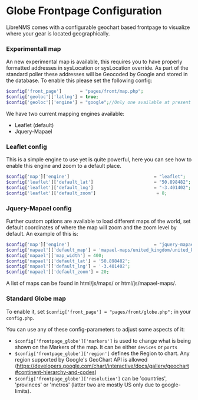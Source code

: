 # Globe Frontpage Configuration

LibreNMS comes with a configurable geochart based frontpage to visualize where your gear is located geographically.

### Experimentall map

An new experimental map is available, this requires you to have properly formatted addresses in sysLocation or sysLocation override. As part of the standard poller these addresses will be Geocoded by Google and stored in the database. To enable this please set the following config:

```php
$config['front_page']       = "pages/front/map.php";
$config['geoloc']['latlng'] = true;
$config['geoloc']['engine'] = "google";//Only one available at present
```

We have two current mapping engines available:

- Leaflet (default)
- Jquery-Mapael


### Leaflet config

This is a simple engine to use yet is quite powerful, here you can see how to enable this engine and zoom to a default place.

```php
$config['map']['engine']                                = "leaflet";
$config['leaflet']['default_lat']                       = "50.898482";
$config['leaflet']['default_lng']                       = "-3.401402";
$config['leaflet']['default_zoom']                       = 8;
```


### Jquery-Mapael config
Further custom options are available to load different maps of the world, set default coordinates of where the map will zoom and the zoom level by default. An example of 
this is:

```php
$config['map']['engine']                                = "jquery-mapael";
$config['mapael']['default_map'] = 'mapael-maps/united_kingdom/united_kingdom.js';
$config['mapael']['map_width'] = 400;
$config['mapael']['default_lat'] = '50.898482';
$config['mapael']['default_lng'] = '-3.401402';
$config['mapael']['default_zoom'] = 20;
```

A list of maps can be found in html/js/maps/ or html/js/mapael-maps/.

### Standard Globe map

To enable it, set `$config['front_page'] = "pages/front/globe.php";` in your `config.php`.

You can use any of these config-parameters to adjust some aspects of it:

- `$config['frontpage_globe']['markers']`    is used to change what is being shown on the Markers of the map. It can be either `devices` or `ports`
- `$config['frontpage_globe']['region']`     defines the Region to chart. Any region supported by Google's GeoChart API is allowed (https://developers.google.com/chart/interactive/docs/gallery/geochart#continent-hierarchy-and-codes)
- `$config['frontpage_globe']['resolution']` can be 'countries', 'provinces' or 'metros' (latter two are mostly US only due to google-limits).


